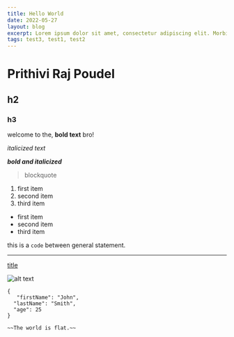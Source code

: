 ```yaml
---
title: Hello World
date: 2022-05-27
layout: blog
excerpt: Lorem ipsum dolor sit amet, consectetur adipiscing elit. Morbi eget massa sit amet arcu varius lacinia nec quis lacus.
tags: test3, test1, test2
---
```


# Prithivi Raj Poudel

## h2

### h3

welcome to the, **bold text** bro!

_italicized text_

**_bold and italicized_**

> blockquote

1. first item
2. second item
3. third item

- first item
- second item
- third item

this is a `code` between general statement.

---

[title](https://www.example.com)

![alt text](/images/deepika.jpg)

```
{
   "firstName": "John",
  "lastName": "Smith",
  "age": 25
}
```

    ~~The world is flat.~~
